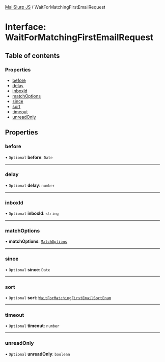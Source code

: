 [MailSlurp JS](../README.md) / WaitForMatchingFirstEmailRequest

# Interface: WaitForMatchingFirstEmailRequest

## Table of contents

### Properties

- [before](WaitForMatchingFirstEmailRequest.md#before)
- [delay](WaitForMatchingFirstEmailRequest.md#delay)
- [inboxId](WaitForMatchingFirstEmailRequest.md#inboxid)
- [matchOptions](WaitForMatchingFirstEmailRequest.md#matchoptions)
- [since](WaitForMatchingFirstEmailRequest.md#since)
- [sort](WaitForMatchingFirstEmailRequest.md#sort)
- [timeout](WaitForMatchingFirstEmailRequest.md#timeout)
- [unreadOnly](WaitForMatchingFirstEmailRequest.md#unreadonly)

## Properties

### before

• `Optional` **before**: `Date`

___

### delay

• `Optional` **delay**: `number`

___

### inboxId

• `Optional` **inboxId**: `string`

___

### matchOptions

• **matchOptions**: [`MatchOptions`](MatchOptions.md)

___

### since

• `Optional` **since**: `Date`

___

### sort

• `Optional` **sort**: [`WaitForMatchingFirstEmailSortEnum`](../enums/WaitForMatchingFirstEmailSortEnum.md)

___

### timeout

• `Optional` **timeout**: `number`

___

### unreadOnly

• `Optional` **unreadOnly**: `boolean`
